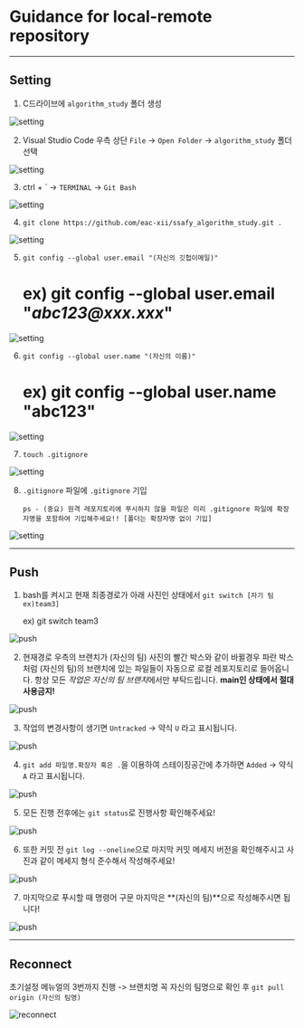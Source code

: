 
# Guidance for local-remote repository

---

## Setting

1. C드라이브에 `algorithm_study` 폴더 생성

![setting](/images/guidance_git/image_setting_01.png)

2. Visual Studio Code 우측 상단 `File` -> `Open Folder` -> `algorithm_study` 폴더 선택

![setting](/images/guidance_git/image_setting_02.png)

3. ctrl + \` -> `TERMINAL` -> `Git Bash`

![setting](/images/guidance_git/image_setting_03.png)

4. `git clone https://github.com/eac-xii/ssafy_algorithm_study.git .`

![setting](/images/guidance_git/image_setting_04.png)

5. `git config --global user.email "(자신의 깃헙이메일)"`

	# ex) git config --global user.email "_abc123@xxx.xxx_"

![setting](/images/guidance_git/image_setting_05.png)

6. `git config --global user.name "(자신의 이름)"`

	# ex) git config --global user.name "**abc123**"

![setting](/images/guidance_git/image_setting_06.png)

7. `touch .gitignore`

![setting](/images/guidance_git/image_setting_07.png)

8. `.gitignore` 파일에 `.gitignore` 기입

	```ps - (중요) 원격 레포지토리에 푸시하지 않을 파일은 미리 .gitignore 파일에 확장자명을 포함하여 기입해주세요!! [폴더는 확장자명 없이 기입]```

![setting](/images/guidance_git/image_setting_08.png)

---

## Push

1. bash를 켜시고 현재 최종경로가 아래 사진인 상태에서 `git switch [자기 팀 ex)team3]`

	ex) git switch team3

![push](/images/guidance_git/image_push_guidance_01.png)

2. 현재경로 우측의 브랜치가 (자신의 팀) 사진의 빨간 박스와 같이 바뀔경우 파란 박스처럼 (자신의 팀)의 브랜치에 있는 파일들이 자동으로 로컬 레포지토리로 들어옵니다. 항상 모든 *작업은 자신의 팀 브랜치*에서만 부탁드립니다. **main인 상태에서 절대 사용금지!**

![push](/images/guidance_git/image_push_guidance_02.png)

3. 작업의 변경사항이 생기면 `Untracked` -> 약식 `U` 라고 표시됩니다.

![push](/images/guidance_git/image_push_guidance_03.png)

4. `git add 파일명.확장자 혹은 .`을 이용하여 스테이징공간에 추가하면 `Added` -> 약식 `A` 라고 표시됩니다.

![push](/images/guidance_git/image_push_guidance_04.png)

5. 모든 진행 전후에는 `git status`로 진행사항 확인해주세요!

![push](/images/guidance_git/image_push_guidance_05.png)

6. 또한 커밋 전 `git log --oneline`으로 마지막 커밋 메세지 버전을 확인해주시고 사진과 같이 메세지 형식 준수해서 작성해주세요!

![push](/images/guidance_git/image_push_guidance_06.png)

7. 마지막으로 푸시할 때 명령어 구문 마지막은 **(자신의 팀)**으로 작성해주시면 됩니다!

![push](/images/guidance_git/image_push_guidance_07.png)

---

## Reconnect

초기설정 메뉴얼의 3번까지 진행 -> 브랜치명 꼭 자신의 팀명으로 확인 후 `git pull origin (자신의 팀명)`

![reconnect](/images/guidance_git/image_reconnect.png)